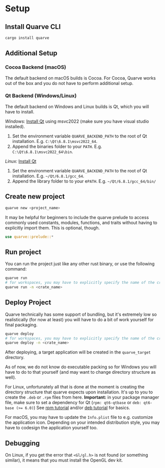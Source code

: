 # Setup

## Install Quarve CLI
```bash
cargo install quarve
```

## Additional Setup

### Cocoa Backend (macOS)

The default backend on macOS builds is Cocoa.
For Cocoa, Quarve works out of the box and you do not have to perform additional setup.

### Qt Backend (Windows/Linux)

The default backend on Windows and Linux builds is Qt, which you will have to install.

*Windows:*
[Install Qt](https://www.qt.io/download-dev) using msvc2022 (make sure you have visual studio installed).
1. Set the environment variable `QUARVE_BACKEND_PATH` to the root of Qt installation.
E.g. `C:\Qt\6.8.1\msvc2022_64`.
2. Append the binaries folder to your `PATH`. E.g. `C:\Qt\6.8.1\msvc2022_64\bin`.

*Linux:*
[Install Qt](https://www.qt.io/download-dev)
1. Set the environment variable `QUARVE_BACKEND_PATH` to the root of Qt installation.
E.g. `~/Qt/6.8.1/gcc_64`.
2. Append the library folder to to your e`PATH`. E.g. `~/Qt/6.8.1/gcc_64/bin/`

## Create new project
```bash
quarve new <project_name>
```

It may be helpful for beginners to include the quarve prelude to access commonly
used constants, modules, functions, and traits without having to explicitly import them.
This is optional, though.
```rust
use quarve::prelude::*
```

## Run project
You can run the project just like any other rust binary, or use the following command:
```bash
quarve run
# for workspaces, you may have to explicitly specify the name of the crate
quarve run -n <crate_name>
```

## Deploy Project
Quarve technically has some support of bundling, but it's extremely low
so realistically (for now at least) you will have to do a bit
of work yourself for final packaging.

```bash
quarve deploy
# for workspaces, you may have to explicitly specify the name of the crate
quarve deploy -n <crate_name>
```
After deploying, a target application will be created in the `quarve_target` directory.

As of now, we do not know do executable packing so for Windows you will
have to do to that yourself (and may want to change directory structure as well).

For Linux, unfortunately all that is done at the moment is
creating the directory structure that quarve expects upon installation.
It's up to you to create the `.deb` or `.rpm` files from here. **Important:**
in your package manager file, make sure to set a dependency for
Qt (`rpm: qt6-qtbase` or `deb: qt6-base (>= 6.0)`)
See [rpm tutorial](https://www.redhat.com/en/blog/create-rpm-package) and/or
[deb tutorial](https://ubuntuforums.org/showthread.php?t=910717) for basics.

For macOS, you may have to update the `Info.plist` file to
e.g. customize the application icon. Depending on your intended distribution style,
you may have to codesign the application yourself too.

## Debugging

On Linux, if you get the error that `<Gl/gl.h>` is not found (or something similar),
it means that you must install the OpenGL dev kit.
